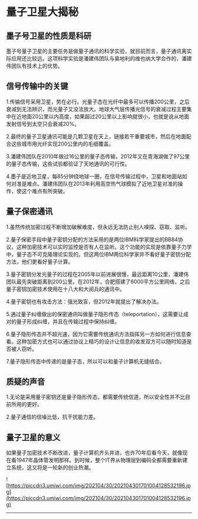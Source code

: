 # 量子卫星大揭秘

## 墨子号卫星的性质是科研

墨子号量子卫星的主要任务是做量子通讯的科学实验，就目前而言，量子通讯离实际应用还比较远。这项科学实验是潘建伟团队与奥地利的维也纳大学合作的，潘建伟团队有技术上的优势。

## 信号传输中的关键

1.传输信号采用卫星，势在必行。光量子态在光纤中最多可以传播200公里，之后衰减到无法辨识，而光量子又没法放大。地球大气层传播光信号的衰减过程主要集中在近地面20公里以内高度，如果超过20公里以上影响就很小，也就是说从地面发射信号到太空只会衰减20%。



2.最终的量子卫星通讯可能是几颗卫星在天上，链接若干重要城市，然后在地面配合这些城市用光纤实现200公里内的毛细覆盖。



3.潘建伟团队在2010年做过16公里的量子态传输，2012年又在青海湖做了97公里的量子态传输，这些试验都验证了天地通讯的可行性。



4.墨子是近地卫星，每85分钟绕地球一圈，在信号传输过程中，卫星和地面站如何对准是难点。潘建伟团队在2013年利用高空热气球模拟了近地卫星对准的操作，使这个难点有所突破。

## 量子保密通讯

1.虽然传统加密过程不断增加破解难度，但永远无法防止别人嗅探、窃取、监听。



2.量子保密手段中量子密钥分配的方法采用的是两位IBM科学家提出的BB84协议，这种加密技术可以实时监控是否有人在监听。这个功能的实现是依靠量子力学中，量子态不可克隆理论实现的。但这两位IBM两位科学家并不看好量子密钥分配方法，他们更看好量子计算。



3.量子密钥分发光量子的过程在2005年以前进展很慢，最远距离10公里，潘建伟团队最先突破距离到200公里。在2012年，合肥搭建了6000平方公里网络，之后量子密钥加密技术使用在十八大和大阅兵的通讯中。



4.量子密钥也有攻击方法：强光致盲，但2012年就提出了解决办法。



5.通过量子纠缠做出的保密通讯叫做量子隐形传态（teleportation），这需要让成对的量子形成纠缠，并且在传输过程中保持纠缠。



6.量子隐形传态并不超光速，因为它需要传统通讯方法指挥另一方如何进行信息查看。这种加密方式也可以通过协议上精巧的设计让信息的收发双方可以随时知道是否被人窃听。



7.量子隐形传态中传递的是量子态，所以可以和量子计算机无缝结合。

## 质疑的声音

1.无论是采用量子密钥还是量子隐形传态，都需要传统信道，所以安全性并不比目前所用的更好。



2.量子通信的信噪比低，抗干扰能力差。

## 量子卫星的意义

如果量子加密技术不断改进，量子计算机齐头并进，也许70年后看今天，就像现在看1947年晶体管发明那样。到时候，整个IT界从物理层到编码全都需要重新建立系统，这又将是一轮新的创业热潮。

![https://piccdn3.umiwi.com/img/202104/30/202104301701004128532196.jpg](https://piccdn3.umiwi.com/img/202104/30/202104301701004128532196.jpg)

---
